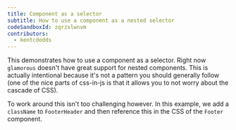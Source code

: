 ```yaml
---
title: Component as a selector
subtitle: How to use a component as a nested selector
codeSandboxId: zqrzxlwnvm
contributors:
  - kentcdodds
---
```


This demonstrates how to use a component as a selector. Right now
`glamorous` doesn't have great support for nested components.
This is actually intentional because it's not a pattern you should
generally follow (one of the nice parts of css-in-js is that it
allows you to not worry about the cascade of CSS).

To work around this isn't too challenging however. In this example,
we add a `className` to `FooterHeader` and then reference this in
the CSS of the `Footer` component.

